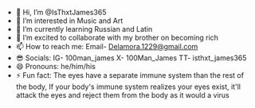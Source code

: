 - 👋 Hi, I’m @IsThxtJames365
- 👀 I’m interested in Music and Art
- 🌱 I’m currently learning Russian and Latin
- 💞️ I’m excited to collaborate with my brother on becoming rich
- 📫 How to reach me: Email- Delamora.1229@gmail.com
- 😎 Socials: IG- 100man_james X- 100Man_James TT- isthxt_james365
- 😄 Pronouns: he/him/his
- ⚡ Fun fact: The eyes have a separate immune system than the rest of the body, If your body's immune system realizes your eyes exist, it'll attack the eyes and reject them from the body as it would a virus
